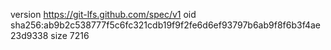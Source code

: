 version https://git-lfs.github.com/spec/v1
oid sha256:ab9b2c538777f5c6fc321cdb19f9f2fe6d6ef93797b6ab9f8f6b3f4ae23d9338
size 7216
